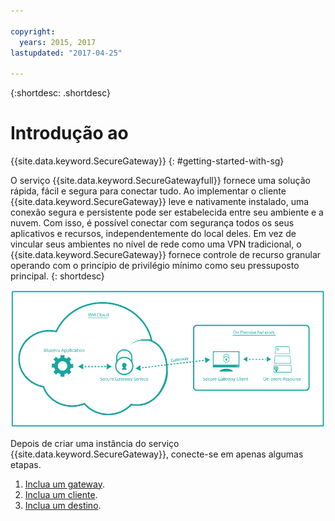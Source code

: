 ```yaml
---

copyright:
  years: 2015, 2017
lastupdated: "2017-04-25"

---
```

{:shortdesc: .shortdesc}

# Introdução ao
{{site.data.keyword.SecureGateway}}
{: #getting-started-with-sg}

O serviço {{site.data.keyword.SecureGatewayfull}} fornece uma solução rápida, fácil e segura para conectar tudo.  Ao implementar o cliente {{site.data.keyword.SecureGateway}} leve e nativamente instalado, uma conexão segura e persistente pode ser estabelecida entre seu ambiente e a nuvem. Com isso, é possível conectar com segurança todos os seus aplicativos e recursos, independentemente do local deles. Em vez de vincular seus ambientes no nível de rede como uma VPN tradicional, o {{site.data.keyword.SecureGateway}} fornece controle de recurso granular operando com o princípio de privilégio mínimo como seu pressuposto principal.
{: shortdesc}

![Arquitetura do {{site.data.keyword.SecureGateway}}](./images/diagramSGW.png?raw=true "Arquitetura do {{site.data.keyword.SecureGateway}}")

Depois de criar uma instância do serviço {{site.data.keyword.SecureGateway}}, conecte-se em apenas algumas etapas.

1. [Inclua um gateway](/docs/services/SecureGateway/securegateway_gateway.html).
2. [Inclua um cliente](/docs/services/SecureGateway/securegateway_client.html).
3. [Inclua um destino](/docs/services/SecureGateway/securegateway_destination.html).

